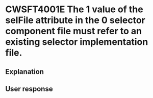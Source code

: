 # CWSFT4001E The 1 value of the selFile attribute in the 0 selector component file must refer to an existing selector implementation file.

## Explanation

## User response